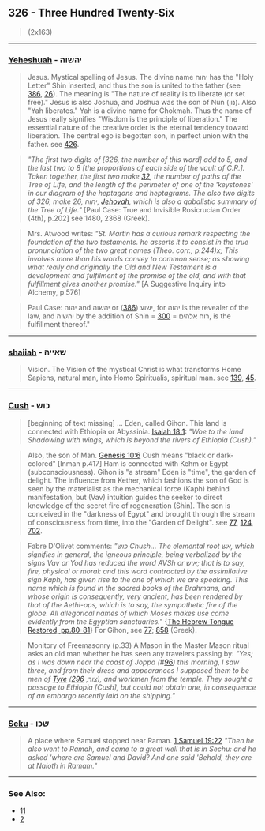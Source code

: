 ## 326 - Three Hundred Twenty-Six
> (2x163)

---

### [Yeheshuah](/keys/IHShVH) - יהשוה
> Jesus. Mystical spelling of Jesus. The divine name יהוה has the "Holy Letter" Shin inserted, and thus the son is united to the father (see [386](386), [26](26)). The meaning is "The nature of reality is to liberate (or set free)." Jesus is also Joshua, and Joshua was the son of Nun (נון). Also "Yah liberates." Yah is a divine name for Chokmah. Thus the name of Jesus really signifies "Wisdom is the principle of liberation." The essential nature of the creative order is the eternal tendency toward liberation. The central ego is begotten son, in perfect union with the father. see [426](426).

> *"The first two digits of [326, the number of this word] add to 5, and the last two to 8 [the proportions of each side of the vault of C.R.]. Taken together, the first two make [32](32), the number of paths of the Tree of Life, and the length of the perimeter of one of the 'keystones' in our diagram of the heptagons and heptagrams. The also two digits of 326, make 26, יהוה, [Jehovah](/keys/IHVH), which is also a qabalistic summary of the Tree of Life."* [Paul Case: True and Invisible Rosicrucian Order (4th), p.202] see 1480, 2368 (Greek).

> Mrs. Atwood writes: *"St. Martin has a curious remark respecting the foundation of the two testaments. he asserts it to consist in the true pronunciation of the two great names (Theo. corr., p.244)x; This involves more than his words convey to common sense; as showing what really and originally the Old and New Testament is a development and fulfilment of the promise of the old, and with that fulfillment gives another promise."* [A Suggestive Inquiry into Alchemy, p.576]

> Paul Case: יהוה and יהשוה or ישוע ([386](386)), for יהוה is the revealer of the law, and יהשוה by the addition of Shin = [300](300) = רוח אלהים, is the fulfillment thereof."

---

### [shaiiah](/keys/ShAIIH) - שאייה
> Vision. The Vision of the mystical Christ is what transforms Home Sapiens, natural man, into Homo Spiritualis, spiritual man. see [139](139), [45](45).

---

### [Cush](/keys/KVSh) - כוש
> [beginning of text missing] ... Eden, called Gihon. This land is connected with Ethiopia or Abyssinia. [Isaiah 18:1](http://biblehub.com/isaiah/18-1.htm): *"Woe to the land Shadowing with wings, which is beyond the rivers of Ethiopia (Cush)."*

> Also, the son of Man. [Genesis 10:6](http://biblehub.com/genesis/10-6.htm) Cush means "black or dark-colored" [Inman p.417] Ham is connected with Kehm or Egypt (subconsciousness). Gihon is "a stream" Eden is "time", the garden of delight. The influence from Kether, which fashions the son of God is seen by the materialist as the mechanical force (Kaph) behind manifestation, but (Vav) intuition guides the seeker to direct knowledge of the secret fire of regeneration (Shin). The son is conceived in the "darkness of Egypt" and brought through the stream of consciousness from time, into the "Garden of Delight". see [77](77), [124](124), [702](702).

> Fabre D'Olivet comments: *"כוש Chush... The elemental root אש, which signifies in general, the igneous principle, being verbalized by the signs Vav or Yod has reduced the word AVSh or איש; that is to say, fire, physical or moral: and this word contracted by the assimilative sign Kaph, has given rise to the one of which we are speaking. This name which is found in the sacred books of the Brahmans, and whose origin is consequently, very ancient, has been rendered by that of the Aethi-ops, which is to say, the sympathetic fire of the globe. All allegorical names of which Moses makes use come evidently from the Egyptian sanctuaries."* {[The Hebrew Tongue Restored, pp.80-81](https://archive.org/stream/hebraictongueres00fabriala#page/80)} For Gihon, see [77](77); [858](858) (Greek).

> Monitory of Freemasonry (p.33) A Mason in the Master Mason ritual asks an old man whether he has seen any travelers passing by: *"Yes; as I was down near the coast of Joppa (#[96](96)) this morning, I saw three, and from their dress and appearances I supposed them to be men of [Tyre](/keys/TzVR) (צור, [296](296)), and workmen from the temple. They sought a passage to Ethiopia [Cush], but could not obtain one, in consequence of an embargo recently laid on the shipping."*

---

### [Seku](/keys/ShKV) - שכו
> A place where Samuel stopped near Raman. [1 Samuel 19:22](http://biblehub.com/1_samuel/19-22.htm) *"Then he also went to Ramah, and came to a great well that is in Sechu: and he asked 'where are Samuel and David? And one said 'Behold, they are at Naioth in Ramam."*

---

### See Also:

- [11](11)
- [2](2)
